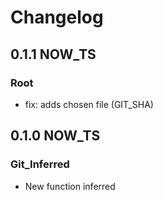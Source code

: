 # Changelog

## 0.1.1 NOW_TS

### __Root__
- fix: adds chosen file (GIT_SHA)


## 0.1.0 NOW_TS

### Git_Inferred
- New function inferred
